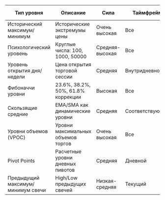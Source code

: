 
| Тип уровня                        | Описание                           | Сила            | Таймфрейм       | Применение в дейтрейдинге            |
| --------------------------------- | ---------------------------------- | --------------- | --------------- | ------------------------------------ |
| Исторический максимум/минимум     | Исторические экстремумы цены       | Очень высокая   | Все             | Главные цели и стопы                 |
| Психологический уровень           | Круглые числа: 100, 1000, 50000    | Средняя-высокая | Все             | Целевые уровни входа/выхода          |
| Уровень открытия дня/недели       | Цена открытия торговой сессии      | Средняя         | Внутридневной   | Ориентиры внутри дня                 |
| Фибоначчи уровни                  | 23.6%, 38.2%, 50%, 61.8% коррекции | Высокая         | Все             | Коррекционные движения               |
| Скользящие средние                | EMA/SMA как динамические уровни    | Средняя         | Соответствующий | Динамическая поддержка/сопротивление |
| Уровни объемов (VPOC)             | Уровни максимальных объемов торгов | Очень высокая   | Все             | Самые точные уровни                  |
| Pivot Points                      | Расчетные уровни дневных пивотов   | Средняя         | Дневной         | Внутридневные цели                   |
| Предыдущий максимум/минимум свечи | High/Low предыдущих свечей         | Низкая-средняя  | Текущий         | Краткосрочные уровни                 |
